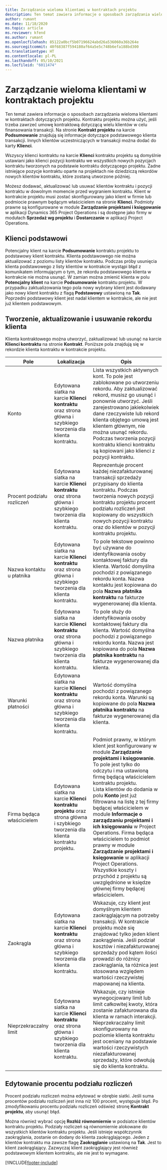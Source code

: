 ```yaml
---
title: Zarządzanie wieloma klientami w kontraktach projektu
description: Ten temat zawiera informacje o sposobach zarządzania wieloma klientami w kontraktach dotyczących projektu.
author: rumant
ms.date: 11/18/2020
ms.topic: article
ms.reviewer: kfend
ms.author: rumant
ms.openlocfilehash: 85122a0bcf5b07196624abd26a536060a36b264e
ms.sourcegitcommit: 40f68387f594180af64a5e5c748b6efa188bd300
ms.translationtype: HT
ms.contentlocale: pl-PL
ms.lasthandoff: 05/10/2021
ms.locfileid: "6011474"
---
```

# <a name="manage-multiple-customers-on-project-contracts"></a>Zarządzanie wieloma klientami w kontraktach projektu

Ten temat zawiera informacje o sposobach zarządzania wieloma klientami w kontraktach dotyczących projektu. Kontraktu projektu można użyć, jeśli trzeba zawrzeć umowę kontraktową dotyczącą wielu klientów w celu finansowania transakcji. Na stronie **Kontrakt projektu** na karcie **Podsumowanie** znajdują się informacje dotyczące podstawowego klienta transakcji. Innych klientów uczestniczących w transakcji można dodać do karty **Klienci**.

Wszyscy klienci kontraktu na karcie **Klienci** kontraktu projektu są domyślnie ustawiani jako klienci pozycji kontraktu we wszystkich nowych pozycjach kontraktu tworzonych na podstawie kontraktu dotyczącego projektu. Żadne istniejące pozycje kontraktu oparte na projektach nie dziedziczą rekordów nowych klientów kontraktu, które zostaną utworzone później.

Możesz dodawać, aktualizować lub usuwać klientów kontraktu i pozycji kontraktu w dowolnym momencie przed wygraniem kontraktu. Klient w kontrakcie projektu musi zostać skonfigurowany jako klient w firmie lub podmiocie prawnym będącym właścicielem na stronie **Klienci**. Podmioty prawne są konfigurowane w module **Zarządzanie projektami i księgowanie** w aplikacji Dynamics 365 Project Operations i są dostępne jako firmy w modułach **Sprzedaż wg projektu** i **Dostarczanie** w aplikacji Project Operations.

## <a name="primary-customers"></a>Klienci podstawowi

Potencjalny klient na karcie **Podsumowanie** kontraktu projektu to podstawowy klient kontraktu. Klienta podstawowego nie można aktualizować z poziomu listy klientów kontraktu. Podczas próby usunięcia klienta podstawowego z listy klientów w kontrakcie wystąpi błąd z komunikatem informującym o tym, że rekordu podstawowego klienta w kontrakcie nie można usunąć. W zamian można zmienić klienta w polu **Potencjalny klient** na karcie **Podsumowanie** kontraktu projektu. W przypadku zaktualizowania tego pola nowy wybrany klient jest dodawany jako nowy klient kontraktu z flagą **Podstawowy** ustawioną na **Tak**. Poprzedni podstawowy klient jest nadal klientem w kontrakcie, ale nie jest już klientem podstawowym.

## <a name="create-update-or-delete-a-contract-customer-record"></a>Tworzenie, aktualizowanie i usuwanie rekordu klienta

Klienta kontraktowego można utworzyć, zaktualizować lub usunąć na karcie **Klienci kontraktu** na stronie **Kontrakt**. Poniższe pola znajdują się w rekordzie klienta kontraktu w kontrakcie projektu.

| **Pole** | **Lokalizacja** | **Opis** | 
| --- | --- | --- | 
| Konto | Edytowana siatka na karcie **Klienci kontraktu** oraz strona główna i szybkiego tworzenia dla klienta kontraktu. | Lista wszystkich aktywnych kont. To pole jest zablokowane po utworzeniu rekordu. Aby zaktualizować rekord, musisz go usunąć i ponownie utworzyć. Jeśli zarejestrowano jakiekolwiek dane rzeczywiste lub rekord klienta objętego umową jest klientem głównym, nie można usunąć rekordu. Podczas tworzenia pozycji kontraktu klienci kontraktu są kopiowani jako klienci z pozycji kontraktu. |
| Procent podziału rozliczeń | Edytowana siatka na karcie **Klienci kontraktu** oraz strona główna i szybkiego tworzenia dla klienta kontraktu. | Reprezentuje procent każdej niezafakturowanej transakcji sprzedaży przypisany do klienta kontraktu. Podczas tworzenia nowych pozycji kontraktu projektu procent podziału rozliczeń jest kopiowany do wszystkich nowych pozycji kontraktu oraz do klientów w pozycji kontraktu projektu. |
| Nazwa kontaktu u płatnika | Edytowana siatka na karcie **Klienci kontraktu** oraz strona główna i szybkiego tworzenia dla klienta kontraktu. | To pole tekstowe powinno być używane do identyfikowania osoby kontaktowej faktury dla klienta. Wartość domyślna pochodzi z powiązanego rekordu konta. Nazwa kontaktu jest kopiowana do pola **Nazwa płatnika kontraktu** na fakturze wygenerowanej dla klienta. |
| Nazwa płatnika | Edytowana siatka na karcie **Klienci kontraktu** oraz strona główna i szybkiego tworzenia dla klienta kontraktu. | To pole służy do identyfikowania osoby kontaktowej faktury dla klienta. Wartość domyślna pochodzi z powiązanego rekordu konta. Nazwa jest kopiowana do pola **Nazwa płatnika kontraktu** na fakturze wygenerowanej dla klienta. |
| Warunki płatności | Edytowana siatka na karcie **Klienci kontraktu** oraz strona główna i szybkiego tworzenia dla klienta kontraktu. | Wartość domyślna pochodzi z powiązanego rekordu konta. Warunki są kopiowane do pola **Nazwa płatnika kontraktu** na fakturze wygenerowanej dla klienta. |
| Firma będąca właścicielem | Edytowana siatka na karcie **Klienci kontraktu projektu** oraz strona główna i szybkiego tworzenia dla klienta kontraktu projektu. | Podmiot prawny, w którym klient jest konfigurowany w module **Zarządzanie projektami i księgowanie**. To pole jest tylko do odczytu i ma ustawioną firmę będącą właścicielem kontraktu projektu.</br>Lista klientów do dodania w polu **Konto** jest już filtrowana na listę z tej firmy będącej właścicielem w module **Informacje o zarządzaniu projektami i ich księgowaniu** w Project Operations. Firma będąca właścicielem to podmiot prawny w module **Zarządzanie projektami i księgowanie** w aplikacji Project Operations. Wszystkie koszty i przychód z projektu są uwzględnione w księdze głównej firmy będącej właścicielem. |
| Zaokrągla | Edytowana siatka na karcie **Klienci kontraktu** oraz strona główna i szybkiego tworzenia dla klienta kontraktu. | Wskazuje, czy klient jest domyślnym klientem zaokrąglającym na potrzeby transakcji. W kontrakcie projektu może się znajdować tylko jeden klient zaokrąglenia. Jeśli podział kosztów i niezafakturowanej sprzedaży pod kątem ilości prowadzi do różnicy zaokrąglania, ta różnica jest stosowana względem wartości rzeczywistej mapowanej na klienta. |
| Nieprzekraczalny limit | Edytowana siatka na karcie **Klienci kontraktu** oraz strona główna i szybkiego tworzenia dla klienta kontraktu. | Wskazuje, czy istnieje wynegocjowany limit lub limit całkowitej kwoty, która zostanie zafakturowana dla klienta w ramach interakcji. Nieprzekraczalny limit skonfigurowany na poziomie klienta kontraktu jest oceniany na podstawie wartości rzeczywistych niezafakturowanej sprzedaży, które odwołują się do klienta kontraktu. |

## <a name="edit-billing-split-percentages"></a>Edytowanie procentu podziału rozliczeń

Procent podziału rozliczeń można edytować w obrębie siatki. Jeśli suma procentów podziału rozliczeń jest inna niż 100 procent, występuje błąd. Po zmodyfikowaniu procentu podziału rozliczeń odśwież stronę **Kontrakt projektu**, aby usunąć błąd.

Można również wybrać opcję **Rozłóż równomiernie** w podsiatce klientów kontraktu projektu. Podziały rozliczeń są równomiernie alokowane do wszystkich klientów kontraktu projektu. Jeśli istnieje współczynnik zaokrąglania, zostanie on dodany do klienta zaokrąglającego. Jeden z klientów kontraktu ma zawsze flagę **Zaokrąglanie** ustawioną na **Tak**. Jest to klient zaokrąglający. Zazwyczaj klient zaokrąglający jest również podstawowym klientem kontraktu, ale nie jest to wymagane.


[!INCLUDE[footer-include](../includes/footer-banner.md)]